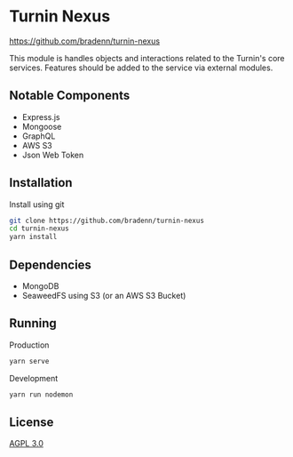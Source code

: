 # Turnin Nexus
https://github.com/bradenn/turnin-nexus

This module is handles objects and interactions related to the Turnin's core services. Features should be added to the service via external modules.

## Notable Components

- Express.js
- Mongoose
- GraphQL
- AWS S3
- Json Web Token

## Installation
Install using git
```bash
git clone https://github.com/bradenn/turnin-nexus
cd turnin-nexus
yarn install
```

## Dependencies
- MongoDB
- SeaweedFS using S3 (or an AWS S3 Bucket)

## Running
Production
```bash
yarn serve
```
Development
```bash
yarn run nodemon
```
## License
[AGPL 3.0](https://github.com/bradenn/turnin-nexus/LICENSE.md)
